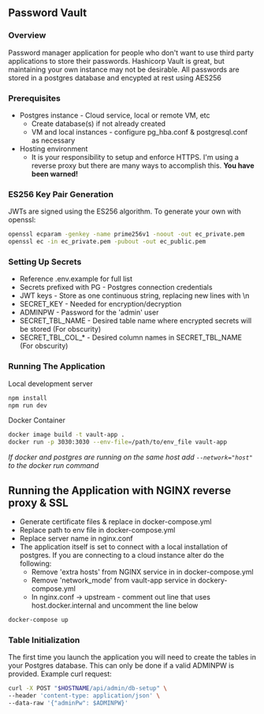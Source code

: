 ## Password Vault

### Overview

Password manager application for people who don't want to use third party applications to store
their passwords.  Hashicorp Vault is great, but maintaining your own instance may not be desirable.  All passwords are stored in a postgres database and encypted at rest using AES256

### Prerequisites

* Postgres instance - Cloud service, local or remote VM, etc
    * Create database(s) if not already created
    * VM and local instances - configure pg_hba.conf & postgresql.conf as necessary
* Hosting environment
    * It is your responsibility to setup and enforce HTTPS.  I'm using a reverse proxy but there are many ways to accomplish this.  **You have been warned!**

### ES256 Key Pair Generation

JWTs are signed using the ES256 algorithm.  To generate your own with openssl:

```sh
openssl ecparam -genkey -name prime256v1 -noout -out ec_private.pem
openssl ec -in ec_private.pem -pubout -out ec_public.pem
``` 

### Setting Up Secrets

* Reference .env.example for full list
* Secrets prefixed with PG - Postgres connection credentials
* JWT keys - Store as one continuous string, replacing new lines with \n
* SECRET_KEY - Needed for encryption/decryption
* ADMINPW - Password for the 'admin' user
* SECRET_TBL_NAME - Desired table name where encrypted secrets will be stored (For obscurity)
* SECRET_TBL_COL_* - Desired column names in SECRET_TBL_NAME (For obscurity)


### Running The Application

Local development server

```sh
npm install
npm run dev
```

Docker Container

```sh
docker image build -t vault-app .
docker run -p 3030:3030 --env-file=/path/to/env_file vault-app
```
*If docker and postgres are running on the same host add `--network="host"` to the docker run command*

## Running the Application with NGINX reverse proxy & SSL

 - Generate certificate files & replace in docker-compose.yml
 - Replace path to env file in docker-compose.yml
 - Replace server name in nginx.conf
 - The application itself is set to connect with a local installation of postgres.  If you are connecting to a cloud instance alter do the following:
   - Remove 'extra hosts' from NGINX service in in docker-compose.yml
   - Remove 'network_mode' from vault-app service in dockery-compose.yml
   - In nginx.conf -> upstream - comment out line that uses host.docker.internal and uncomment the line below

```sh
docker-compose up
```

### Table Initialization

The first time you launch the application you will need to create the tables in your Postgres database.  This can only be done if a valid ADMINPW is provided.  Example curl request:

```sh
curl -X POST "$HOSTNAME/api/admin/db-setup" \
--header 'content-type: application/json' \
--data-raw '{"adminPw": $ADMINPW}'
```